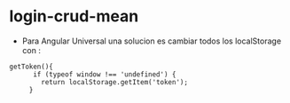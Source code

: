 # login-crud-mean

* Para Angular Universal una solucion es cambiar todos los localStorage con :
```
getToken(){
      if (typeof window !== 'undefined') {
        return localStorage.getItem('token');
     }
     
  ```
